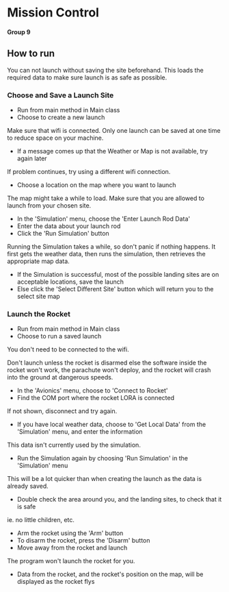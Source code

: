 # Mission Control
#### Group 9

## How to run

You can not launch without saving the site beforehand. This loads the required data to make sure launch is as safe as possible.

### Choose and Save a Launch Site
- Run from main method in Main class
- Choose to create a new launch

Make sure that wifi is connected. Only one launch can be saved at one time to reduce space on your machine.

- If a message comes up that the Weather or Map is not available, try again later

If problem continues, try using a different wifi connection.

- Choose a location on the map where you want to launch

The map might take a while to load. Make sure that you are allowed to launch from your chosen site.

- In the 'Simulation' menu, choose the 'Enter Launch Rod Data'
- Enter the data about your launch rod
- Click the 'Run Simulation' button

Running the Simulation takes a while, so don't panic if nothing happens. It first gets the weather data, then runs the simulation, then retrieves the appropriate map data.

- If the Simulation is successful, most of the possible landing sites are on acceptable locations, save the launch
- Else click the 'Select Different Site' button which will return you to the select site map

### Launch the Rocket
- Run from main method in Main class
- Choose to run a saved launch

You don't need to be connected to the wifi.

Don't launch unless the rocket is disarmed else the software inside the rocket won't work, the parachute won't deploy, and the rocket will crash into the ground at dangerous speeds.

- In the 'Avionics' menu, choose to 'Connect to Rocket'
- Find the COM port where the rocket LORA is connected

If not shown, disconnect and try again.

- If you have local weather data, choose to 'Get Local Data' from the 'Simulation' menu, and enter the information

This data isn't currently used by the simulation.

- Run the Simulation again by choosing 'Run Simulation' in the 'Simulation' menu

This will be a lot quicker than when creating the launch as the data is already saved.

- Double check the area around you, and the landing sites, to check that it is safe

ie. no little children, etc.

- Arm the rocket using the 'Arm' button
- To disarm the rocket, press the 'Disarm' button
- Move away from the rocket and launch

The program won't launch the rocket for you.

- Data from the rocket, and the rocket's position on the map, will be displayed as the rocket flys
